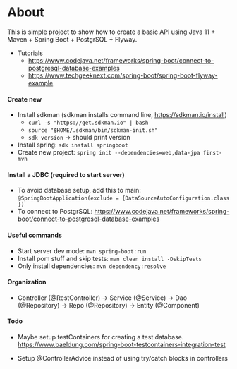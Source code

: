 # About
This is simple project to show how to create a basic API using Java 11 + Maven + Spring Boot + PostgrSQL + Flyway.

- Tutorials
    - https://www.codejava.net/frameworks/spring-boot/connect-to-postgresql-database-examples
    - https://www.techgeeknext.com/spring-boot/spring-boot-flyway-example


#### Create new
- Install sdkman (sdkman installs command line, https://sdkman.io/install)
    - `curl -s "https://get.sdkman.io" | bash`
    - `source "$HOME/.sdkman/bin/sdkman-init.sh"`
    - `sdk version` -> should print version
- Install spring: `sdk install springboot`
- Create new project: `spring init --dependencies=web,data-jpa first-mvn`


#### Install a JDBC (required to start server)
- To avoid database setup, add this to main: `@SpringBootApplication(exclude = {DataSourceAutoConfiguration.class })`
- To connect to PostgrSQL: https://www.codejava.net/frameworks/spring-boot/connect-to-postgresql-database-examples


#### Useful commands
- Start server dev mode: `mvn spring-boot:run`
- Install pom stuff and skip tests: `mvn clean install -DskipTests`
- Only install dependencies: `mvn dependency:resolve`


#### Organization
- Controller (@RestController) -> Service (@Service) -> Dao (@Repository) -> Repo (@Repository) -> Entity (@Component)


#### Todo
- Maybe setup testContainers for creating a test database.
https://www.baeldung.com/spring-boot-testcontainers-integration-test

- Setup @ControllerAdvice instead of using try/catch blocks in controllers
